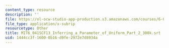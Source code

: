 ```yaml
---
content_type: resource
description: ''
file: https://ol-ocw-studio-app-production.s3.amazonaws.com/courses/6-041sc-probabilistic-systems-analysis-and-applied-probability-fall-2013/1444cc3f16000b16d9fe2972e7d8934a_MIT6_041SCF13_Inferring_a_Parameter_of_Uniform_Part_2_300k.srt
file_type: application/x-subrip
resourcetype: Other
title: MIT6_041SCF13_Inferring_a_Parameter_of_Uniform_Part_2_300k.srt
uid: 1444cc3f-1600-0b16-d9fe-2972e7d8934a
---
```

